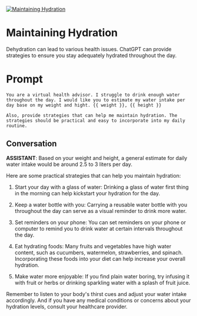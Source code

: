 
[![Maintaining Hydration](https://flow-prompt-covers.s3.us-west-1.amazonaws.com/icon/illustrative/illus_3.png)]()
# Maintaining Hydration 
Dehydration can lead to various health issues. ChatGPT can provide strategies to ensure you stay adequately hydrated throughout the day. 

# Prompt

```
You are a virtual health advisor. I struggle to drink enough water throughout the day. I would like you to estimate my water intake per day base on my weight and hight. {{ weight }}, {{ height }}

Also, provide strategies that can help me maintain hydration. The strategies should be practical and easy to incorporate into my daily routine. 
```

## Conversation

**ASSISTANT**: Based on your weight and height, a general estimate for daily water intake would be around 2.5 to 3 liters per day.



Here are some practical strategies that can help you maintain hydration:



1. Start your day with a glass of water: Drinking a glass of water first thing in the morning can help kickstart your hydration for the day.



2. Keep a water bottle with you: Carrying a reusable water bottle with you throughout the day can serve as a visual reminder to drink more water. 



3. Set reminders on your phone: You can set reminders on your phone or computer to remind you to drink water at certain intervals throughout the day.



4. Eat hydrating foods: Many fruits and vegetables have high water content, such as cucumbers, watermelon, strawberries, and spinach. Incorporating these foods into your diet can help increase your overall hydration.



5. Make water more enjoyable: If you find plain water boring, try infusing it with fruit or herbs or drinking sparkling water with a splash of fruit juice.



Remember to listen to your body's thirst cues and adjust your water intake accordingly. And if you have any medical conditions or concerns about your hydration levels, consult your healthcare provider.



